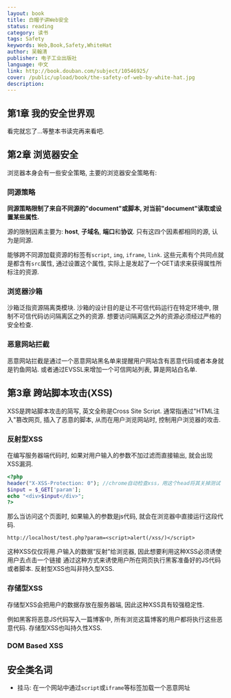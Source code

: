 ```yaml
---
layout: book
title: 白帽子讲Web安全
status: reading
category: 读书
tags: Safety
keywords: Web,Book,Safety,WhiteHat
author: 吴翰清
publisher: 电子工业出版社
language: 中文
link: http://book.douban.com/subject/10546925/
cover: /public/upload/book/the-safety-of-web-by-white-hat.jpg
description: 
---
```


## 第1章 我的安全世界观
看完就忘了...等整本书读完再来看吧.

## 第2章 浏览器安全
浏览器本身会有一些安全策略, 主要的浏览器安全策略有:

### 同源策略
**同源策略限制了来自不同源的"document"或脚本, 对当前"document"读取或设置某些属性.**

源的限制因素主要为: **host**, **子域名**, **端口**和**协议**. 只有这四个因素都相同的源, 认为是同源.

能够跨不同源加载资源的标签有`script`, `img`, `iframe`, `link`. 这些元素有个共同点就是都含有`src`属性, 通过设置这个属性, 实际上是发起了一个GET请求来获得属性所标注的资源.

### 浏览器沙箱
沙箱泛指资源隔离类模块. 沙箱的设计目的是让不可信代码运行在特定环境中, 限制不可信代码访问隔离区之外的资源. 想要访问隔离区之外的资源必须经过严格的安全检查.

### 恶意网站拦截
恶意网站拦截是通过一个恶意网站黑名单来提醒用户网站含有恶意代码或者本身就是钓鱼网站. 或者通过EVSSL来增加一个可信网站列表, 算是网站白名单.

## 第3章 跨站脚本攻击(XSS)
XSS是跨站脚本攻击的简写, 英文全称是Cross Site Script. 通常指通过"HTML注入"篡改网页, 插入了恶意的脚本, 从而在用户浏览网站时, 控制用户浏览器的攻击.

### 反射型XSS
在编写服务器端代码时, 如果对用户输入的参数不加过滤而直接输出, 就会出现XSS漏洞.

```php
<?php 
header("X-XSS-Protection: 0"); //chrome自动检查xss，用这个head将其关掉测试
$input = $_GET['param'];
echo "<div>$input</div>";
?>
```

那么当访问这个页面时, 如果输入的参数是js代码, 就会在浏览器中直接运行这段代码. 
    
    http://localhost/test.php?param=<script>alert(/xss/)</script>

这种XSS仅仅将用.户输入的数据“反射”给浏览器, 因此想要利用这种XSS必须诱使用户去点击一个链接 通过这种方式来诱使用户所在网页执行黑客准备好的JS代码或者脚本. 反射型XSS也叫非持久型XSS. 

### 存储型XSS
存储型XSS会把用户的数据存放在服务器端, 因此这种XSS具有较强稳定性.

例如黑客将恶意JS代码写入一篇博客中, 所有浏览这篇博客的用户都将执行这些恶意代码. 存储型XSS也叫持久性XSS.

### DOM Based XSS







## 安全类名词
- 挂马: 在一个网站中通过`script`或`iframe`等标签加载一个恶意网址




